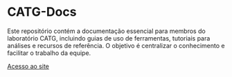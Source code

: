 # CATG-Docs
Este repositório contém a documentação essencial para membros do laboratório CATG, incluindo guias de uso de ferramentas, tutoriais para análises e recursos de referência. O objetivo é centralizar o conhecimento e facilitar o trabalho da equipe.

[Acesso ao site](https://thefire888.github.io/CATG-Docs/)
